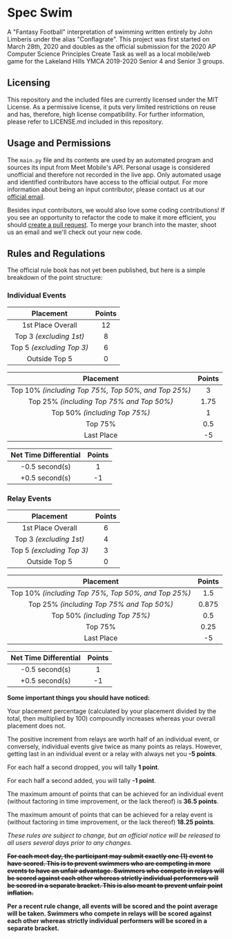 # Spec Swim
A "Fantasy Football" interpretation of swimming written entirely by John Limberis under the alias "Conflagrate". This project was first started on March 28th, 2020 and doubles as the official submission for the 2020 AP Computer Science Principles Create Task as well as a local mobile/web game for the Lakeland Hills YMCA 2019-2020 Senior 4 and Senior 3 groups.

## Licensing
This repository and the included files are currently licensed under the MIT License. As a permissive license, it puts very limited restrictions on reuse and has, therefore, high license compatibility. For further information, please refer to LICENSE.md included in this repository.

## Usage and Permissions
The `main.py` file and its contents are used by an automated program and sources its input from Meet Mobile's API. Personal usage is considered unofficial and therefore not recorded in the live app. Only automated usage and identified contributors have access to the official output. For more information about being an input contributor, please contact us at our [official email](https://mail.google.com/mail/u/0/?tab=rm&ogbl#inbox?compose=GTvVlcRzCMpvXBQzsZpHdzVPQtcpvKLsWzcXQXmBwPkQPBJqJSmNCNPpMmcZPrKczZVMnjmzphTMP).

Besides input contributors, we would also love some coding contributions! If you see an opportunity to refactor the code to make it more efficient, you should [create a pull request](https://github.com/Conflagrate/Spec-Swim/pulls). To merge your branch into the master, shoot us an email and we'll check out your new code.

## Rules and Regulations
The official rule book has not yet been published, but here is a simple breakdown of the point structure:

### Individual Events
| Placement     | Points        |
| :------------:|:-------------:|
| 1st Place Overall      | 12 |
| Top 3 *(excluding 1st)*      | 8      |
| Top 5 *(excluding Top 3)* | 6      |
| Outside Top 5      | 0 |

| Placement     | Points        |
| :------------:|:-------------:|
| Top 10% *(including Top 75%, Top 50%, and Top 25%)*                | 3               |
| Top 25% *(including Top 75% and Top 50%)*          | 1.75      |
| Top 50% *(including Top 75%)*           | 1                    |
| Top 75%             | 0.5      |
| Last Place             | -5      |

| Net Time Differential | Points |
|:---------:|:---------:|
| -0.5 second(s) | 1 |
| +0.5 second(s) | -1 |

### Relay Events
| Placement     | Points        |
| :------------:|:-------------:|
| 1st Place Overall      | 6 |
| Top 3 *(excluding 1st)*      | 4      |
| Top 5 *(excluding Top 3)* | 3      |
| Outside Top 5      | 0 |

| Placement     | Points        |
| :------------:|:-------------:|
| Top 10% *(including Top 75%, Top 50%, and Top 25%)*                | 1.5               |
| Top 25% *(including Top 75% and Top 50%)*          | 0.875      |
| Top 50% *(including Top 75%)*           | 0.5                    |
| Top 75%             | 0.25      |
| Last Place             | -5      |

| Net Time Differential | Points |
|:---------:|:---------:|
| -0.5 second(s) | 1 |
| +0.5 second(s) | -1 |

**Some important things you should have noticed:**

Your placement percentage (calculated by your placement divided by the total, then multiplied by 100) compoundly increases whereas your overall placement does not.

The positive increment from relays are worth half of an individual event, or conversely, individual events give twice as many points as relays. However, getting last in an individual event or a relay with always net you **-5 points**.

For each half a second dropped, you will tally **1 point**.

For each half a second added, you will tally **-1 point**.

The maximum amount of points that can be achieved for an individual event (without factoring in time improvement, or the lack thereof) is **36.5 points**. 

The maximum amount of points that can be achieved for a relay event is (without factoring in time improvement, or the lack thereof) **18.25 points**.

*These rules are subject to change, but an official notice will be released to all users several days prior to any changes.*

~~**For each meet day, the participant may submit exactly one (1) event to have scored. This is to prevent swimmers who are competing in more events to have an unfair advantage. Swimmers who compete in relays will be scored against each other whereas strictly individual performers will be scored in a separate bracket. This is also meant to prevent unfair point inflation.**~~

**Per a recent rule change, all events will be scored and the point average will be taken. Swimmers who compete in relays will be scored against each other whereas strictly individual performers will be scored in a separate bracket.**
